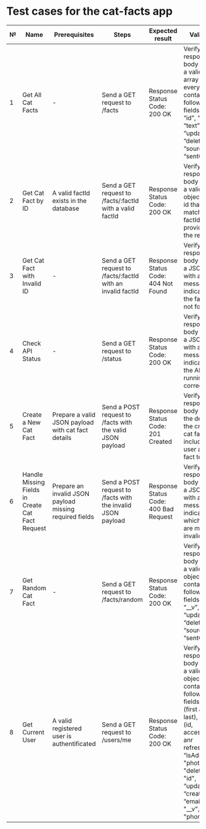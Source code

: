 
# Test cases for the cat-facts app

| №   | Name                                             | Prerequisites                                           | Steps       | Expected result | Validation                                                                                                                                                                                                                                                         |
|-----|--------------------------------------------------|---------------------------------------------------------|-------------|-----------------|--------------------------------------------------------------------------------------------------------------------------------------------------------------------------------------------------------------------------------------------------------------------|
| 1   | Get All Cat Facts                                | -                                                       | Send a GET request to /facts | Response Status Code: 200 OK | Verify that the response body contains a valid JSON array and every element contains the following fields: fields: “id”, “__v”, “text”, “updatedAt”, “deleted”, “source”, “sentCount”.                                                                             |
| 2   | Get Cat Fact by ID                               | A valid factId exists in the database                   | Send a GET request to /facts/:factId with a valid factId | Response Status Code: 200 OK | Verify that the response body contains a valid JSON object with an id that matches the factId provided in the request.                                                                                                                                             |
| 3   | Get Cat Fact with Invalid ID                     | -                                                       | Send a GET request to /facts/:factId with an invalid factId | Response Status Code: 404 Not Found | Verify that the response body contains a JSON object with an error message indicating that the fact was not found.                                                                                                                                                 |
| 4   | Check API Status                                 | -                                                       | Send a GET request to /status | Response Status Code: 200 OK | Verify that the response body contains a JSON object with a message indicating that the API is running correctly                                                                                                                                                   |
| 5   | Create a New Cat Fact                            | Prepare a valid JSON payload with cat fact details      | Send a POST request to /facts with the valid JSON payload | Response Status Code: 201 Created | Verify that the response body contains the details of the created cat fact includind id, user and the fact text.                                                                                                                                                   |
 | 6   | Handle Missing Fields in Create Cat Fact Request | Prepare an invalid JSON payload missing required fields | Send a POST request to /facts with the invalid JSON payload | Response Status Code: 400 Bad Request | Verify that the response body contains a JSON object with an error message indicating which fields are missing or invalid.                                                                                                                                         |
 | 7   | Get Random Cat Fact                              | -                                                       | Send a GET request to /facts/random | Response Status Code: 200 OK | Verify that the response body contains a valid JSON object that contains the following fields: “id”, “__v”, “text”, “updatedAt”, “deleted”, “source”, “sentCount”.                                                                                                 |
 | 8   | Get Current User                                 | A valid registered user is authentificated              | Send a GET request to /users/me | Response Status Code: 200 OK | Verify that the response body contains a valid JSON object that contains the following fields: “name” (first and last), “google” (id, accessToken anr refreshToken), “isAdmin”, "photo", "deleted", "id", “updatedAt”, “createdAt”, “email”, “ip”, "__v", "phone". |
 
